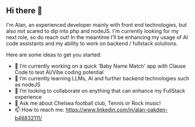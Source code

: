 ## Hi there 👋

I'm Alan, an experienced developer mainly with front end technologies, but also not scared to dip into php and nodeJS. I'm currently looking for my next role, so do reach out! In the meantime I'll be enhancing my usage of AI code assistants and my ability to work on backend / fullstack solutions.

Here are some ideas to get you started:

- 🔭 I’m currently working on a quick 'Baby Name Match' app with Clause Code to test AI/Vibe coding potential
- 🌱 I’m currently learning LLMs, AI and further backend technologies such as nodeJS
- 👯 I’m looking to collaborate on anything that can enhance my FullStack experience
- 💬 Ask me about Chelsea football club, Tennis or Rock music!
- 📫 How to reach me: https://www.linkedin.com/in/alan-oakden-b46832111/

